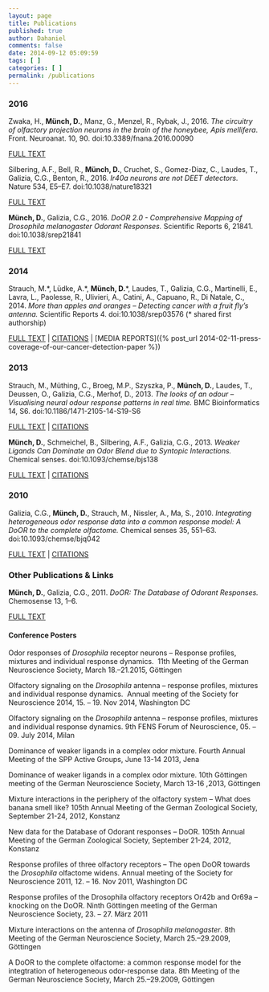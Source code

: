 ```yaml
---
layout: page
title: Publications
published: true
author: Dahaniel
comments: false
date: 2014-09-12 05:09:59
tags: [ ]
categories: [ ]
permalink: /publications
---
```


<script type='text/javascript' src='https://d1bxh8uas1mnw7.cloudfront.net/assets/embed.js'></script>

### 2016
<div data-badge-type="donut" data-doi="10.3389/fnana.2016.00090" data-hide-no-mentions="true" class="altmetric-embed"></div>

Zwaka, H., **Münch, D.**, Manz, G., Menzel, R., Rybak, J., 2016. *The circuitry of olfactory projection neurons in the brain of the honeybee, Apis mellifera*. Front. Neuroanat. 10, 90. doi:10.3389/fnana.2016.00090

[FULL TEXT](http://journal.frontiersin.org/article/10.3389/fnana.2016.00090)



<div data-badge-type="donut" data-doi="10.1038/nature18321" data-hide-no-mentions="true" class="altmetric-embed"></div>

Silbering, A.F., Bell, R., **Münch, D.**, Cruchet, S., Gomez-Diaz, C., Laudes, T., Galizia, C.G., Benton, R., 2016. *Ir40a neurons are not DEET detectors.* Nature 534, E5–E7. doi:10.1038/nature18321

[FULL TEXT](http://journal.frontiersin.org/article/10.3389/fnana.2016.00090)


<div data-badge-type="donut" data-doi="10.1038/srep21841" data-hide-no-mentions="true" class="altmetric-embed"></div>

**Münch, D.**, Galizia, C.G., 2016. *DoOR 2.0 - Comprehensive Mapping of Drosophila melanogaster Odorant Responses.* Scientific Reports 6, 21841. doi:10.1038/srep21841

[FULL TEXT](http://dx.doi.org/10.1038/srep21841)

### 2014

<div data-badge-type="donut" data-doi="10.1038/srep03576" data-hide-no-mentions="true" class="altmetric-embed"></div>

Strauch, M.\*, Lüdke, A.\*, **Münch, D.**\*, Laudes, T., Galizia, C.G., Martinelli, E., Lavra, L., Paolesse, R., Ulivieri, A., Catini, A., Capuano, R., Di Natale, C., 2014. *More than apples and oranges &#8211; Detecting cancer with a fruit fly’s antenna.* Scientific Reports 4. doi:10.1038/srep03576 (\* shared first authorship)

[FULL TEXT](http://dx.doi.org/10.1038/srep03576) |
[CITATIONS](http://scholar.google.de/scholar?cites=6668494534717916667) |
[MEDIA REPORTS]({% post_url 2014-02-11-press-coverage-of-our-cancer-detection-paper %})

### 2013
<div data-badge-type="donut" data-doi="10.1186/1471-2105-14-S19-S6" data-hide-no-mentions="true" class="altmetric-embed"></div>

Strauch, M., Müthing, C., Broeg, M.P., Szyszka, P., **Münch, D.**, Laudes, T., Deussen, O., Galizia, C.G., Merhof, D., 2013. *The looks of an odour &#8211; Visualising neural odour response patterns in real time.* BMC Bioinformatics 14, S6. doi:10.1186/1471-2105-14-S19-S6

[FULL TEXT](http://dx.doi.org/10.1186/1471/2105/14/S19/S6) |
[CITATIONS](http://scholar.google.de/scholar?cites=1133526968462693019)


<div data-badge-type="donut" data-doi="10.1093/chemse/bjs138" data-hide-no-mentions="true" class="altmetric-embed"></div>

**Münch, D.**, Schmeichel, B., Silbering, A.F., Galizia, C.G., 2013. *Weaker Ligands Can Dominate an Odor Blend due to Syntopic Interactions.* Chemical senses. doi:10.1093/chemse/bjs138

[FULL TEXT](http://dx.doi.org/10.1093/chemse/bjs138) |
[CITATIONS](http://scholar.google.de/scholar?cites=4064783826768313177)

### 2010
<div data-badge-type="donut" data-doi="10.1093/chemse/bjq042" data-hide-no-mentions="true" class="altmetric-embed"></div>

Galizia, C.G., **Münch, D.**, Strauch, M., Nissler, A., Ma, S., 2010. *Integrating heterogeneous odor response data into a common response model: A DoOR to the complete olfactome.* Chemical senses 35, 551–63. doi:10.1093/chemse/bjq042

[FULL TEXT](http://dx.doi.org/10.1093/chemse/bjq042) |
[CITATIONS](http://scholar.google.de/scholar?cites=16970919184143472683)

### Other Publications & Links
**Münch, D.**, Galizia, C.G., 2011. *DoOR: The Database of Odorant Responses.* Chemosense 13, 1–6.

[FULL TEXT](http://www.chemosense.net/issues/11/ChemoSenseSept11.pdf)


#### Conference Posters
Odor responses of *Drosophila* receptor neurons – Response profiles, mixtures and individual response dynamics.  11th Meeting of the German Neuroscience Society, March 18.–21.2015, Göttingen

Olfactory signaling on the *Drosophila* antenna &#8211; response profiles, mixtures and individual response dynamics.  Annual meeting of the Society for Neuroscience 2014, 15. &#8211; 19. Nov 2014, Washington DC

Olfactory signaling on the *Drosophila* antenna &#8211; response profiles, mixtures and individual response dynamics. 9th FENS Forum of Neuroscience, 05. &#8211; 09. July 2014, Milan

Dominance of weaker ligands in a complex odor mixture. Fourth Annual Meeting of the SPP Active Groups, June 13-14 2013, Jena

Dominance of weaker ligands in a complex odor mixture. 10th Göttingen meeting of the German Neuroscience Society, March 13-16 ,2013, Göttingen

Mixture interactions in the periphery of the olfactory system &#8211; What does banana smell like? 105th Annual Meeting of the German Zoological Society, September 21-24, 2012, Konstanz

New data for the Database of Odorant responses &#8211; DoOR. 105th Annual Meeting of the German Zoological Society, September 21-24, 2012, Konstanz

Response profiles of three olfactory receptors &#8211; The open DoOR towards the *Drosophila* olfactome widens. Annual meeting of the Society for Neuroscience 2011, 12. &#8211; 16. Nov 2011, Washington DC

Response profiles of the Drosophila olfactory receptors Or42b and Or69a &#8211; knocking on the DoOR. Ninth Göttingen meeting of the German Neuroscience Society, 23. – 27. März 2011

Mixture interactions on the antenna of *Drosophila melanogaster*. 8th Meeting of the German Neuroscience Society, March 25.–29.2009, Göttingen

A DoOR to the complete olfactome: a common response model for the integtration of heterogeneous odor-response data. 8th Meeting of the German Neuroscience Society, March 25.–29.2009, Göttingen
